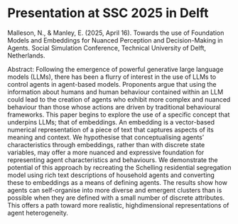 # Presentation at SSC 2025 in Delft

Malleson, N., & Manley, E. (2025, April 16). Towards the use of Foundation Models and Embeddings for Nuanced Perception and Decision-Making in Agents. Social Simulation Conference, Technical University of Delft, Netherlands. 

Abstract: Following the emergence of powerful generative large language models (LLMs), there has been a flurry of interest in the use of
LLMs to control agents in agent-based models. Proponents argue that
using the information about humans and human behaviour contained
within an LLM could lead to the creation of agents who exhibit more
complex and nuanced behaviour than those whose actions are driven by
traditional behavioural frameworks. This paper begins to explore the use
of a specific concept that underpins LLMs; that of embeddings. An embedding is a vector-based numerical representation of a piece of text that
captures aspects of its meaning and context. We hypothesise that conceptualising agents’ characteristics through embeddings, rather than with
discrete state variables, may offer a more nuanced and expressive foundation for representing agent characteristics and behaviours. We demonstrate the potential of this approach by recreating the Schelling residential segregation model using rich text descriptions of household agents
and converting these to embeddings as a means of defining agents. The
results show how agents can self-organise into more diverse and emergent clusters than is possible when they are defined with a small number
of discrete attributes. This offers a path toward more realistic, highdimensional representations of agent heterogeneity.

